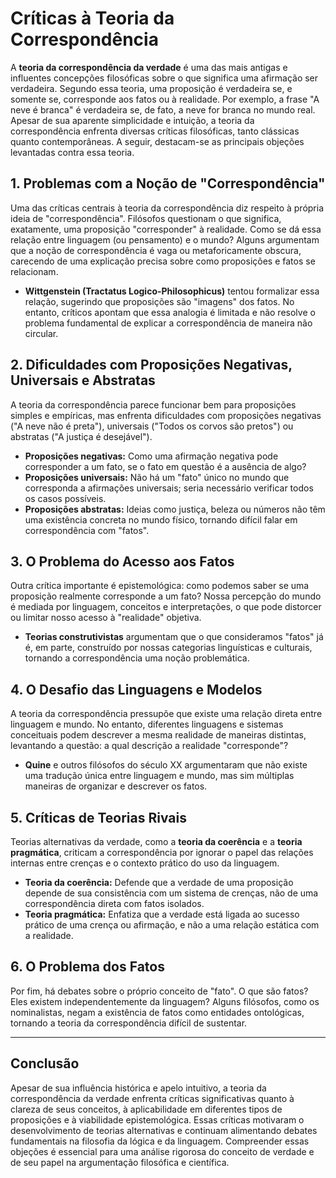 # Críticas à Teoria da Correspondência

A **teoria da correspondência da verdade** é uma das mais antigas e influentes concepções filosóficas sobre o que significa uma afirmação ser verdadeira. Segundo essa teoria, uma proposição é verdadeira se, e somente se, corresponde aos fatos ou à realidade. Por exemplo, a frase "A neve é branca" é verdadeira se, de fato, a neve for branca no mundo real. Apesar de sua aparente simplicidade e intuição, a teoria da correspondência enfrenta diversas críticas filosóficas, tanto clássicas quanto contemporâneas. A seguir, destacam-se as principais objeções levantadas contra essa teoria.

## 1. Problemas com a Noção de "Correspondência"

Uma das críticas centrais à teoria da correspondência diz respeito à própria ideia de "correspondência". Filósofos questionam o que significa, exatamente, uma proposição "corresponder" à realidade. Como se dá essa relação entre linguagem (ou pensamento) e o mundo? Alguns argumentam que a noção de correspondência é vaga ou metaforicamente obscura, carecendo de uma explicação precisa sobre como proposições e fatos se relacionam.

- **Wittgenstein (Tractatus Logico-Philosophicus)** tentou formalizar essa relação, sugerindo que proposições são "imagens" dos fatos. No entanto, críticos apontam que essa analogia é limitada e não resolve o problema fundamental de explicar a correspondência de maneira não circular.

## 2. Dificuldades com Proposições Negativas, Universais e Abstratas

A teoria da correspondência parece funcionar bem para proposições simples e empíricas, mas enfrenta dificuldades com proposições negativas ("A neve não é preta"), universais ("Todos os corvos são pretos") ou abstratas ("A justiça é desejável").

- **Proposições negativas:** Como uma afirmação negativa pode corresponder a um fato, se o fato em questão é a ausência de algo?
- **Proposições universais:** Não há um "fato" único no mundo que corresponda a afirmações universais; seria necessário verificar todos os casos possíveis.
- **Proposições abstratas:** Ideias como justiça, beleza ou números não têm uma existência concreta no mundo físico, tornando difícil falar em correspondência com "fatos".

## 3. O Problema do Acesso aos Fatos

Outra crítica importante é epistemológica: como podemos saber se uma proposição realmente corresponde a um fato? Nossa percepção do mundo é mediada por linguagem, conceitos e interpretações, o que pode distorcer ou limitar nosso acesso à "realidade" objetiva.

- **Teorias construtivistas** argumentam que o que consideramos "fatos" já é, em parte, construído por nossas categorias linguísticas e culturais, tornando a correspondência uma noção problemática.

## 4. O Desafio das Linguagens e Modelos

A teoria da correspondência pressupõe que existe uma relação direta entre linguagem e mundo. No entanto, diferentes linguagens e sistemas conceituais podem descrever a mesma realidade de maneiras distintas, levantando a questão: a qual descrição a realidade "corresponde"?

- **Quine** e outros filósofos do século XX argumentaram que não existe uma tradução única entre linguagem e mundo, mas sim múltiplas maneiras de organizar e descrever os fatos.

## 5. Críticas de Teorias Rivais

Teorias alternativas da verdade, como a **teoria da coerência** e a **teoria pragmática**, criticam a correspondência por ignorar o papel das relações internas entre crenças e o contexto prático do uso da linguagem.

- **Teoria da coerência:** Defende que a verdade de uma proposição depende de sua consistência com um sistema de crenças, não de uma correspondência direta com fatos isolados.
- **Teoria pragmática:** Enfatiza que a verdade está ligada ao sucesso prático de uma crença ou afirmação, e não a uma relação estática com a realidade.

## 6. O Problema dos Fatos

Por fim, há debates sobre o próprio conceito de "fato". O que são fatos? Eles existem independentemente da linguagem? Alguns filósofos, como os nominalistas, negam a existência de fatos como entidades ontológicas, tornando a teoria da correspondência difícil de sustentar.

---

## Conclusão

Apesar de sua influência histórica e apelo intuitivo, a teoria da correspondência da verdade enfrenta críticas significativas quanto à clareza de seus conceitos, à aplicabilidade em diferentes tipos de proposições e à viabilidade epistemológica. Essas críticas motivaram o desenvolvimento de teorias alternativas e continuam alimentando debates fundamentais na filosofia da lógica e da linguagem. Compreender essas objeções é essencial para uma análise rigorosa do conceito de verdade e de seu papel na argumentação filosófica e científica.